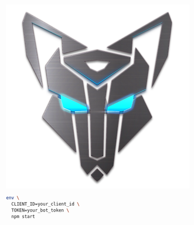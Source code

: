 ![Logo](eris.png)

```sh
env \
  CLIENT_ID=your_client_id \
  TOKEN=your_bot_token \
  npm start
```
